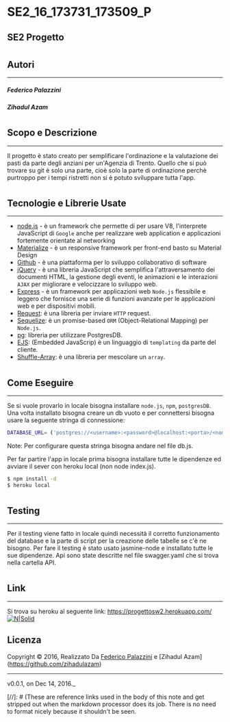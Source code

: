 # SE2_16_173731_173509_P
## SE2 Progetto
#
#
Autori
--------------
--------
##### Federico Palazzini
##### Zihadul Azam
#
Scopo e Descrizione
----------
---
Il progetto è stato creato per semplificare l'ordinazione e la valutazione dei pasti da parte degli anziani per un'Agenzia di Trento. Quello che si può trovare su git è solo una parte, cioè solo la parte di ordinazione perchè purtroppo per i tempi ristretti non si è potuto sviluppare tutta l'app.
#
Tecnologie e Librerie Usate
------
---
* [node.js] - è un framework che permette di per usare V8, l'interprete JavaScript di `Google` anche per realizzare web application e applicazioni fortemente orientate al networking
* [Materialize] - è un responsive framework per front-end basto su Material Design
* [Github] -  è una piattaforma per lo sviluppo collaborativo di software
* [jQuery] - è una libreria JavaScript che semplifica l'attraversamento dei    documenti HTML, la gestione degli eventi, le animazioni e le interazioni `AJAX` per migliorare e velocizzare lo sviluppo web.
* [Express] - è un framework per applicazioni web `Node.js` flessibile e leggero che fornisce una serie di funzioni avanzate per le applicazioni web e per dispositivi mobili.
* [Request]: è una libreria per inviare `HTTP` request.
* [Sequelize]: è un promise-based `ORM` (Object-Relational Mapping) per `Node.js`.
* [pg]: libreria per utilizzare PostgresDB.
* [EJS]: (Embedded JavaScrip) è un linguaggio di `templating` da parte del cliente.
* [Shuffle-Array]: è una libreria per mescolare un `array`.
#
Come Eseguire
--------
---
Se si vuole provarlo in locale bisogna installare `node.js`, `npm`, `postgresDB`. Una volta installato bisogna creare un db vuoto e per connettersi bisogna usare la seguente stringa di connessione:
```sh
DATABASE_URL= ('postgres://<username>:<password>@localhost:<porta>/<nome_db>')
```
Note: Per configurare questa stringa bisogna andare nel file db.js. 

Per far partire l'app in locale prima bisogna installare tutte le dipendenze ed avviare il sever con heroku local (non node index.js).

```sh
$ npm install -d
$ heroku local
```

#
Testing
-----
---
Per il testing viene fatto in locale quindi necessità il corretto funzionamento del database e la parte di script per la creazione delle tabelle se c'è ne bisogno. Per fare il testing è stato usato jasmine-node e installato tutte le sue dipendenze.
Api sono state descritte nel file swagger.yaml che si trova nella cartella API.
#
Link
-----
---
Si trova su heroku al seguente link:
https://progettosw2.herokuapp.com/
[![N|Solid](http://darkorbithach.weebly.com/uploads/2/2/0/9/22097034/2592297_orig.png)](https://progettosw2.herokuapp.com/)

## Licenza

Copyright © 2016, Realizzato Da [Federico Palazzini](https://github.com/FedericoPalaz) e [Zihadul Azam] (https://github.com/zihadulazam)

***

v0.0.1, on Dec 14, 2016._

[//]: # (These are reference links used in the body of this note and get stripped out when the markdown processor does its job. There is no need to format nicely because it shouldn't be seen.


   [node.js]: <http://nodejs.org>
   [Materialize]: <http://materializecss.com/>
   [Sequelize]: <http://docs.sequelizejs.com/en/latest/>
   [jQuery]: <http://jquery.com>
   [Github]: <https://github.com/>
   [express]: <http://expressjs.com>
   [Request]: <https://www.npmjs.com/package/request>
   [pg]: <https://www.npmjs.com/package/pg>
   [EJS]: <http://www.embeddedjs.com/>
   [Shuffle-Array]: <https://www.npmjs.com/package/shuffle-array>
